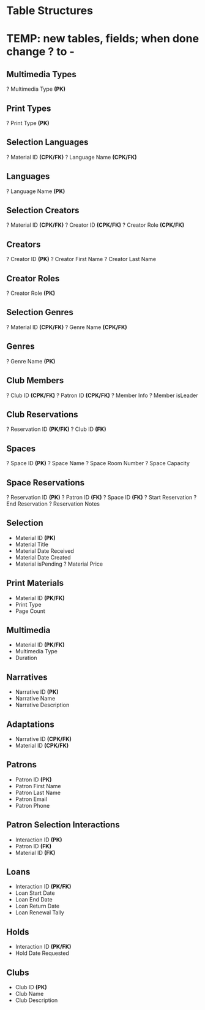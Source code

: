 # Table Structures

# TEMP: new tables, fields; when done change ? to -

## Multimedia Types
? Multimedia Type **(PK)**

## Print Types
? Print Type **(PK)**

## Selection Languages
? Material ID **(CPK/FK)**
? Language Name **(CPK/FK)**

## Languages
? Language Name **(PK)**

## Selection Creators
? Material ID **(CPK/FK)**
? Creator ID **(CPK/FK)**
? Creator Role **(CPK/FK)**

## Creators
? Creator ID **(PK)**
? Creator First Name
? Creator Last Name

## Creator Roles
? Creator Role **(PK)**

## Selection Genres
? Material ID **(CPK/FK)**
? Genre Name **(CPK/FK)**

## Genres
? Genre Name **(PK)**

## Club Members
? Club ID **(CPK/FK)**
? Patron ID **(CPK/FK)**
? Member Info
? Member isLeader

## Club Reservations
? Reservation ID **(PK/FK)**
? Club ID **(FK)**

## Spaces
? Space ID **(PK)**
? Space Name
? Space Room Number
? Space Capacity

## Space Reservations
? Reservation ID **(PK)**
? Patron ID **(FK)**
? Space ID **(FK)**
? Start Reservation
? End Reservation
? Reservation Notes

## Selection
- Material ID **(PK)**
- Material Title 
- Material Date Received
- Material Date Created
- Material isPending
? Material Price

## Print Materials
- Material ID **(PK/FK)**
- Print Type
- Page Count

## Multimedia
- Material ID **(PK/FK)**
- Multimedia Type
- Duration

## Narratives
- Narrative ID **(PK)**
- Narrative Name 
- Narrative Description

## Adaptations
- Narrative ID **(CPK/FK)**
- Material ID **(CPK/FK)**

## Patrons
- Patron ID **(PK)**
- Patron First Name
- Patron Last Name
- Patron Email
- Patron Phone 

## Patron Selection Interactions
- Interaction ID **(PK)**
- Patron ID **(FK)**
- Material ID **(FK)**

## Loans
- Interaction ID **(PK/FK)**
- Loan Start Date
- Loan End Date
- Loan Return Date
- Loan Renewal Tally 

## Holds
- Interaction ID **(PK/FK)**
- Hold Date Requested

## Clubs
- Club ID **(PK)**
- Club Name
- Club Description
